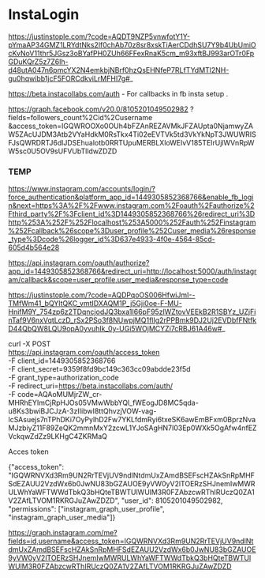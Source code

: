 # InstaLogin

https://justinstople.com/?code=AQDT9NZP5vnwfotY1Y-pYmaAP34GMZ1LRYdtNks2lf0chAb70z8sr8xskTiAerCDdhSU7Y9b4UbUmiOcKvNoV11thr5JGsz3oBYafPH0ZUh66FFexRnaK5cm_m93xftBJ993arOTr0FpGDuKQrZ5z7Z6lh-d48utA047n6pmcYX2N4emkbjNBrf0hzQsEHNfeP7RLfTYdMTl2NH-gu0hqwibb1jcF5FORCdkviLrMFHI7g#_





https://beta.instacollabs.com/auth - For callbacks in fb insta setup . 







https://graph.facebook.com/v20.0/8105201049502982
  ?fields=followers_count%2Cid%2Cusername
  &access_token=IGQWROOXo0OUh4bFZAnREZAVMkJFZAUpta0NjamwyZAW5ZAcUJDM3Atb2VYaHdkM0RsTkx4Ti02eEVTVk5td3VkYkNpT3JWUWRISFJsQWRDRTJ6dlJDSEhualotb0RRTUpuMERBLXloWElvV185TElrUjlWVnRpWW5sc0U5OV9sUFVUbTlldwZDZD

  <!-- 8105201049502982
  IGQWROOXo0OUh4bFZAnREZAVMkJFZAUpta0NjamwyZAW5ZAcUJDM3Atb2VYaHdkM0RsTkx4Ti02eEVTVk5td3VkYkNpT3JWUWRISFJsQWRDRTJ6dlJDSEhualotb0RRTUpuMERBLXloWElvV185TElrUjlWVnRpWW5sc0U5OV9sUFVUbTlldwZDZD -->





### TEMP 


https://www.instagram.com/accounts/login/?force_authentication&platform_app_id=1449305852368766&enable_fb_login&next=https%3A%2F%2Fwww.instagram.com%2Foauth%2Fauthorize%2Fthird_party%2F%3Fclient_id%3D1449305852368766%26redirect_uri%3Dhttp%253A%252F%252Flocalhost%253A5000%252Fauth%252Finstagram%252Fcallback%26scope%3Duser_profile%252Cuser_media%26response_type%3Dcode%26logger_id%3D637e4933-4f0e-4564-85cd-605d4b564e28 



https://api.instagram.com/oauth/authorize?app_id=1449305852368766&redirect_uri=http://localhost:5000/auth/instagram/callback&scope=user_profile,user_media&response_type=code




https://justinstople.com/?code=AQDPqoOS006HfwiJmI--TMfWm41_bQYltQKC_vmtIDXAQM1P_j5Gji0oe-F-MU-HnifM9Y_754zp6z2TDqncjodJQ3bxa1I66pF95zlWZtovVEEkB2R1SBYz_UZjFinTaf9V6nxVqtLczD_rSx2PSo3f8NUwpjMQ1flIg2rPPBmk9DJ2Uj2EVDbfFNtfkD44QbQW8LQU9opA0yvuhIk_0y-UGi5WOjMCYZi7cRBJ61A46w#_




curl -X POST \
  https://api.instagram.com/oauth/access_token \
  -F client_id=1449305852368766 \
  -F client_secret=9359f8fd9bc149c363cc09abdde23f5d \
  -F grant_type=authorization_code \
  -F redirect_uri=https://beta.instacollabs.com/auth/ \
  -F code=AQAoMUMjrZW_cr-MHRhEYImCjRpHJOs05VMwWbbYQl_fWEogJD8MC5qda-u8Ks3bwiBJCJzA-3zIIibwI8ttQhvzjVOW-vag-lcSAsuejs7nTPhDKi7OyPylhD2Fw7YKLfdmRyi6txeSK6awEmBFxm0BprzNvaMJzbiyZ11F89ZeQK2mmnMxY2zcwL1YJoSAgHN7I03Ep0WXk5OgAfw4nfEZVckqwZdZz9LKHgC4ZKRMaQ




  Acces token 


  {"access_token": "IGQWRNVXd3Rm9UN2RrTEVjUV9ndlNtdmUxZAmdBSEFscHZAkSnRpMHFSdEZAUU2VzdWx6b0JwNU83bGZAUOE9yVW0yV2lTOERzSHJnemIwMWRULWhYaWFTWWdTbkQ3bHQteTBWTUlWUlM3R0FZAbzcwRThIRUczQ0ZA1V2ZAfLTVOM1RKRGJuZAwZDZD", "user_id": 8105201049502982, "permissions": ["instagram_graph_user_profile", "instagram_graph_user_media"]}


  https://graph.instagram.com/me?fields=id,username&access_token=IGQWRNVXd3Rm9UN2RrTEVjUV9ndlNtdmUxZAmdBSEFscHZAkSnRpMHFSdEZAUU2VzdWx6b0JwNU83bGZAUOE9yVW0yV2lTOERzSHJnemIwMWRULWhYaWFTWWdTbkQ3bHQteTBWTUlWUlM3R0FZAbzcwRThIRUczQ0ZA1V2ZAfLTVOM1RKRGJuZAwZDZD
